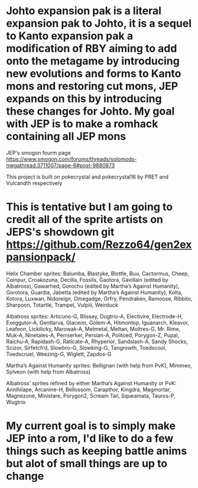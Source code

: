 # Johto expansion pak is a literal expansion pak to Johto, it is a sequel to Kanto expansion pak a modification of RBY aiming to add onto the metagame by introducing new evolutions and forms to Kanto mons and restoring cut mons, JEP expands on this by introducing these changes for Johto. My goal with JEP is to make a romhack containing all JEP mons 

JEP's smogon fourm page https://www.smogon.com/forums/threads/solomods-megathread.3711007/page-6#post-9880873 

This project is built on pokecrystal and pokecrystal16 by PRET and Vulcandth respectively

# This is tentative but I am going to credit all of the sprite artists on JEPS's showdown git https://github.com/Rezzo64/gen2expansionpack/

Helix Chamber sprites: Balumba, Blastyke, Blottle, Buu, Cactormus, Cheep, Coinpur, Croakozuna, Decilla, Fossils, Gaotora, Gavillain (edited by Albatross), Gawarhed, Gorochu (edited by Martha’s Against Humanity), Gorotora, Guardia, Jabetta (edited by Martha’s Against Humanity), Kolta, Kotora, Luxwan, Nidoreign, Omegadge, Orfry, Pendraken, Ramoose, Ribbito, Sharpoon, Totartle, Trampel, Vulpiii, Weirduck

Albatross sprites: Articuno-G, Blissey, Dugtrio-A, Electivire, Electrode-H, Exeggutor-A, Gentlarva, Glaceon, Golem-A, Hitmontop, Iguanarch, Kleavor, Leafeon, Lickilicky, Marowak-A, Melmetal, Meltan, Moltres-G, Mr. Rime, Muk-A, Ninetales-A, Perrserker, Persian-A, Politoed, Porygon-Z, Pupal, Raichu-A, Rapidash-G, Raticate-A, Rhyperior, Sandslash-A, Sandy Shocks, Scizor, Sirfetch’d, Slowbro-G, Slowking-G, Tangrowth, Toedscool, Toedscruel, Weezing-G, Wiglett, Zapdos-G

Martha’s Against Humanity sprites: Bellignan (with help from PvK), Mimmeo, Sylveon (with help from Albatross)

Albatross’ sprites refined by either Martha’s Against Humanity or PvK: Annihilape, Arcanine-H, Bellossom, Carapthor, Kingdra, Magmortar, Magnezone, Ministare, Porygon2, Scream Tail, Squeamata, Tauros-P, Wugtrio

# My current goal is to simply make JEP into a rom, I'd like to do a few things such as keeping battle anims but alot of small things are up to change

